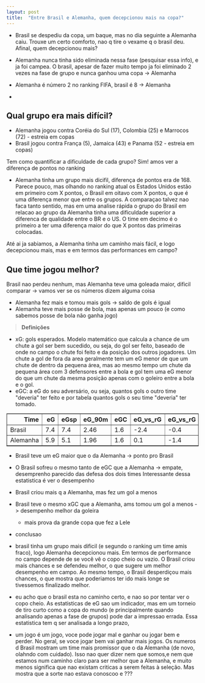 ```yaml
---
layout: post
title:  "Entre Brasil e Alemanha, quem decepcionou mais na copa?"
---
```



- Brasil se despediu da copa, um baque, mas no dia seguinte a Alemanha caiu. Trouxe um certo comforto, nao q tire o vexame q o brasil deu. Afinal, quem decepcionou mais? 

- Alemanha nunca tinha sido eliminada nessa fase (pesquisar essa info), e ja foi campea. O brasil, apesar de fazer muito tempo ja foi eliminado 2 vezes na fase de grupo e nunca ganhou uma copa -> Alemanha
- Alemanha é número 2 no ranking FIFA, brasil é 8 -> Alemanha 
-

## Qual grupo era mais difícil? 

- Alemanha jogou contra  Coréia do Sul (17), Colombia (25) e Marrocos (72) - estreia em copas
- Brasil jogou contra França (5), Jamaica (43) e Panama (52 - estreia em copas)

Tem como quantificar a dificuldade de cada grupo? Sim! amos ver a diferença de pontos no ranking

- Alemanha tinha um grupo mais dicifil, diferença de pontos era de 168. Parece pouco, mas olhando no ranking atual os Estados Unidos estão em primeiro com X pontos, o Brasil em oitavo com X pontos, o que é uma diferença menor que entre os grupos. A comparaçao talvez nao faca tanto sentido, mas em uma analise rápida o grupo do Brasil em relacao ao grupo da Alemanha tinha uma dificuldade superior a diferenca de qualidade entre o BR e o US. O time em decimo é o primeiro a ter uma diferença maior do que X pontos das primeiras colocadas. 

Até ai ja sabiamos, a Alemanha tinha um caminho mais fácil, e logo decepcionou mais, mas e em termos das performances em campo? 

## Que time jogou melhor? 
Brasil nao perdeu nenhum, mas Alemanha teve uma goleada maior, dificil comparar -> vamos ver se os números dizem alguma coisa
- Alemanha fez mais e tomou mais gols -> saldo de gols é igual 
- Alemanha teve mais posse de bola, mas apenas um pouco (e como sabemos posse de bola não ganha jogo)

> **Definições**
- xG: gols esperados. Modelo matemático que calcula a chance de um chute a gol ser bem sucedido, ou seja, do gol ser feito, baseado de onde no campo o chute foi feito e da posição dos outros jogadores. Um chute a gol de fora da area geralmente tem um eG menor de que um chute de dentro da pequena área, mas ao mesmo tempo um chute da pequena área com 3 defensores entre a bola e gol tem uma eG menor do que um chute da mesma posição apenas com o goleiro entre a bola e o gol. 
- eGC: a eG do seu adversário, ou seja, quantos gols o outro time "deveria" ter feito e por tabela quantos gols o seu time "deveria" ter tomado. 

<table border="1" class="dataframe">  <thead>    <tr style="text-align: right;">            <th>Time</th>      <th>eG</th>      <th>eGsp</th>      <th>eG_90m</th>      <th>eGC</th>      <th>eG_vs_rG</th>      <th>eG_vs_rG</th>    </tr>  </thead>  <tbody>    <tr>           <td>Brasil</td>      <td>7.4</td>      <td>7.4</td>      <td>2.46</td>      <td>1.6</td>      <td>-2.4</td>      <td>-0.4</td>    </tr>    <tr>          <td>Alemanha</td>      <td>5.9</td>      <td>5.1</td>      <td>1.96</td>      <td>1.6</td>      <td>0.1</td>      <td>-1.4</td>   </tr>  </tbody></table>

- Brasil teve um eG maior que o da Alemanha -> ponto pro Brasil 
- O Brasil sofreu o mesmo tanto de eGC que a Alemanha -> empate, desemprenho parecido das defesa dos dois times
Interessante dessa estatistica é ver o desempenho
- Brasil criou mais q a Alemanha, mas fez um gol a menos
- Brasil teve o mesmo xGC que a Alemanha, ams tomou um gol a menos -> desempenho melhor da goleira
	- mais prova da grande copa que fez a Lele 


- conclusao 
- brasil tinha um grupo mais dificil (e segundo o ranking um time amis fraco), logo Alemanha decepcionou mais. Em termos de performance no campo depende de se você vê o copo cheio ou vazio. O Brasil criou mais chances e se defendeu melhor, o que sugere um melhor desempenho em campo. Ao mesmo tempo, o Brasil desperdiçou mais chances, o que mostra que poderiamos ter ido mais longe se tivessemos finalizado melhor. 

- eu acho que o brasil esta no caminho certo, e nao so por tentar ver o copo cheio. 
As estatisticas de eG sao um indicador, mas em um torneio de tiro curto como a copa do mundo (e principalmente quando analisando apenas a fase de grupos) pode dar a impressao errada.  Essa estatistica tem q ser analisada a longo prazo, 
- um jogo é um jogo, voce pode jogar mal e ganhar ou jogar bem e perder. No geral, se voce jogar bem vai ganhar mais jogos. Os numeros d Brasil mostram um time mais promissor que o da Alemanha (de novo, olahndo com cuidado). Isso nao quer dizer nem que somos,e nem que estamos num caminho claro para ser melhor que a Alemanha, e muito menos significa que nao existam criticas a serem feitas à seleção. Mas mostra que a sorte nao estava conoscoo e ??? 